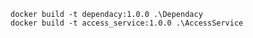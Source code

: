`docker build -t dependacy:1.0.0 .\Dependacy` <br>
`docker build -t access_service:1.0.0 .\AccessService` <br>


